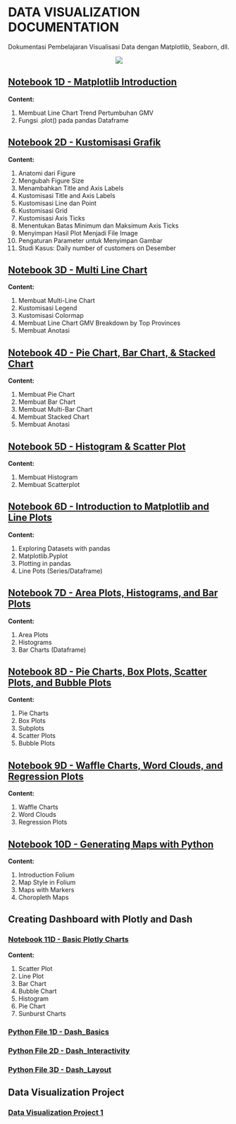 # DATA VISUALIZATION DOCUMENTATION
Dokumentasi Pembelajaran Visualisasi Data dengan Matplotlib, Seaborn, dll.

<p align="center">
  <img src="https://github.com/dikoharyadhanto/Data-Visualization-Documentation/blob/6e6968796b30da4d4e34e427c30d4b1fb3b805cb/matplotlib.svg" />
</p>

## [Notebook 1D - Matplotlib Introduction](https://github.com/dikoharyadhanto/Data-Visualization-Documentation/blob/6e6968796b30da4d4e34e427c30d4b1fb3b805cb/001-Pengenalan_Matplotlib.ipynb)

**Content:**

1. Membuat Line Chart Trend Pertumbuhan GMV
2. Fungsi .plot() pada pandas Dataframe

## [Notebook 2D - Kustomisasi Grafik](https://github.com/dikoharyadhanto/Data-Visualization-Documentation/blob/e49d6a9a5d65659d528fafab80ca7505b4a134d4/002-Kustomisasi_Grafik.ipynb)

**Content:**

1. Anatomi dari Figure
2. Mengubah Figure Size
3. Menambahkan Title and Axis Labels
4. Kustomisasi Title and Axis Labels
5. Kustomisasi Line dan Point
6. Kustomisasi Grid
7. Kustomisasi Axis Ticks
8. Menentukan Batas Minimum dan Maksimum Axis Ticks
9. Menyimpan Hasil Plot Menjadi File Image
10. Pengaturan Parameter untuk Menyimpan Gambar
11. Studi Kasus: Daily number of customers on Desember

## [Notebook 3D - Multi Line Chart](https://github.com/dikoharyadhanto/Data-Visualization-Documentation/blob/5b1a3117141899cb8ed962c8e8ac84bd80db9e2a/003_Multi_Line_Chart.ipynb)

**Content:**

1. Membuat Multi-Line Chart
2. Kustomisasi Legend
3. Kustomisasi Colormap
4. Membuat Line Chart GMV Breakdown by Top Provinces
5. Membuat Anotasi

## [Notebook 4D - Pie Chart, Bar Chart, & Stacked Chart](https://github.com/dikoharyadhanto/Data-Visualization-Documentation/blob/c3425632960849e6fcd8ed00c712d634adf3934b/004-Pie_Bar_Stacked_Chart.ipynb)

**Content:**

1. Membuat Pie Chart
2. Membuat Bar Chart
3. Membuat Multi-Bar Chart
4. Membuat Stacked Chart
5. Membuat Anotasi

## [Notebook 5D - Histogram & Scatter Plot](https://github.com/dikoharyadhanto/Data-Visualization-Documentation/blob/1c1e04e8afbbb110507cf5fb890cb73216a18988/005-Histogram_Scatter_Plot.ipynb)

**Content:**

1. Membuat Histogram
2. Membuat Scatterplot

## [Notebook 6D - Introduction to Matplotlib and Line Plots](https://github.com/dikoharyadhanto/Data-Visualization-Documentation/blob/91e98f5fb0c701a3e7fbcd5274b74cbb530f5d2e/DV0101EN-1-1-1-Introduction-to-Matplotlib-and-Line-Plots.ipynb)

**Content:**

1. Exploring Datasets with pandas 
2. Matplotlib.Pyplot
3. Plotting in pandas
4. Line Pots (Series/Dataframe)

## [Notebook 7D - Area Plots, Histograms, and Bar Plots](https://github.com/dikoharyadhanto/Data-Visualization-Documentation/blob/50fbafa681f25df98359409bf5a3b78c5faaf140/DV0101EN-2-2-1-Area-Plots-Histograms-and-Bar-Charts-py-v2.0.ipynb)

**Content:**

1. Area Plots
2. Histograms
3. Bar Charts (Dataframe)

## [Notebook 8D - Pie Charts, Box Plots, Scatter Plots, and Bubble Plots](https://github.com/dikoharyadhanto/Data-Visualization-Documentation/blob/cff8672f0639bb15de6aa78bdde06e8ad6d432fa/DV0101EN-2-3-1-Pie-Charts-Box-Plots-Scatter-Plots-and-Bubble-Plots-py-v2.0.ipynb)

**Content:**

1. Pie Charts
2. Box Plots
3. Subplots
4. Scatter Plots
5. Bubble Plots

## [Notebook 9D - Waffle Charts, Word Clouds, and Regression Plots](https://github.com/dikoharyadhanto/Data-Visualization-Documentation/blob/79f911650fe79b1594d946e65f881729160e5dc8/DV0101EN-3-4-1-Waffle-Charts-Word-Clouds-and-Regression-Plots-py-v2.0.ipynb)

**Content:**

1. Waffle Charts
2. Word Clouds
3. Regression Plots

## [Notebook 10D - Generating Maps with Python](https://github.com/dikoharyadhanto/Data-Visualization-Documentation/blob/a9c1335d3b3c330fae8e567c4a81de87227fdd78/DV0101EN-3-5-1-Generating-Maps-in-Python-py-v2.0.ipynb)

**Content:**

1. Introduction Folium
2. Map Style in Folium
3. Maps with Markers
4. Choropleth Maps

## Creating Dashboard with Plotly and Dash
### [Notebook 11D - Basic Plotly Charts](https://github.com/dikoharyadhanto/Data-Visualization-Documentation/blob/474fdfd1bcd78f55d667d2deb4dc2f333dbd88aa/4.3_Plotly_Basics.ipynb)

**Content:**

1. Scatter Plot
2. Line Plot
3. Bar Chart
4. Bubble Chart
5. Histogram
6. Pie Chart
7. Sunburst Charts

### [Python File 1D - Dash_Basics](https://github.com/dikoharyadhanto/Data-Visualization-Documentation/blob/93a3ac24663eed1c7642b49bb3c12e729b455eb6/dash_basics.py)

### [Python File 2D - Dash_Interactivity](https://github.com/dikoharyadhanto/Data-Visualization-Documentation/blob/241b345eace77010596f7b0ec959497d688e4b8c/dash_interactivity.py)

### [Python File 3D - Dash_Layout](https://github.com/dikoharyadhanto/Data-Visualization-Documentation/blob/2ecd0b95e40b2dc2f4e3aff14e5ac4fd7d4fb99b/dash_layout.py)


## Data Visualization Project

### [Data Visualization Project 1](https://github.com/dikoharyadhanto/Data-Visualization-Documentation/blob/2d2963eca59980463b6c344cee48066f461a47ea/Data_Visualization_Project_1.ipynb)
